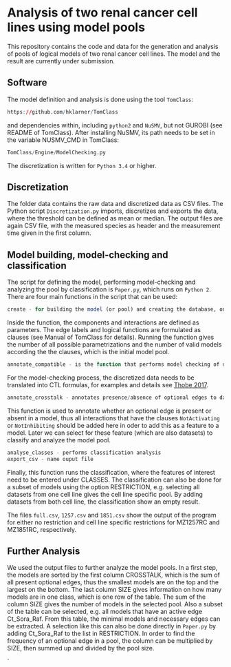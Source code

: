 # Analysis of two renal cancer cell lines using model pools
This repository contains the code and data for the generation and analysis of pools of logical models of two renal cancer cell lines.
The model and the result are currently under submission.

## Software
The model definition and analysis is done using the tool `TomClass`:

```R
https://github.com/hklarner/TomClass
```

and dependencies within, including `python2` and `NuSMV`, but not GUROBI (see README of TomClass).
After installing NuSMV, its path needs to be set in the variable NUSMV_CMD in TomClass:

```R
TomClass/Engine/ModelChecking.py
```

The discretization is written for `Python 3.4` or higher.

## Discretization

The folder data contains the raw data and discretized data as CSV files.
The Python script `Discretization.py` imports, discretizes and exports the data, where the threshold can be defined as mean or median.
The output files are again CSV file, with the measured species as header and the measurement time given in the first column.

## Model building, model-checking and classification

The script for defining the model, performing model-checking and analyzing the pool by classification is `Paper.py`, which runs on
`Python 2`. There are four main functions in the script that can be used:
```R
create - for building the model (or pool) and creating the database, only necessary once
```
Inside the function, the components and interactions are defined as parameters. The edge labels and logical functions are formulated as clauses (see Manual of TomClass for details).
Running the function gives the number of all possible parametrizations and the number of valid models according the the clauses, which is the initial model pool.
```R
annotate_compatible - is the function that performs model checking of data on pool
```
For the model-checking process, the discretized data needs to be translated into CTL formulas, for examples and details see [Thobe 2017](https://d-nb.info/1136608877/34).
```R
annotate_crosstalk - annotates presence/absence of optional edges to database, prerequisite for classification
```
This function is used to annotate whether an optional edge is present or absent in a model, thus all interactions that have the clauses `NotActivating` or `NotInhibiting` should be added here in oder to add this as a feature to a model. Later we can select for these feature (which are also datasets) to classify and analyze the model pool.
```R
analyse_classes - performs classification analysis
export_csv - name ouput file
```
Finally, this function runs the classification, where the features of interest need to be entered under CLASSES. The classification can also be done for a subset of models using the option RESTRICTION, e.g. selecting all datasets from one cell line gives the cell line specific pool. By adding datasets from both cell line, the classification show an empty result.

The files `full.csv`, `1257.csv` and `1851.csv` show the output of the program for either no restriction and cell line specific restrictions for MZ1257RC and MZ1851RC, respectively.

## Further Analysis

We used the output files to further analyze the model pools. In a first step, the models are sorted by the first column CROSSTALK, which is the sum of all present optional edges, thus the smallest models are on the top and the largest on the bottom. The last column SIZE gives information on how many models are in one class, which is one row of the table. The sum of the column SIZE gives the number of models in the selected pool.
Also a subset of the table can be selected, e.g. all models that have an active edge Ct_Sora_Raf. From this table, the minimal models and necessary edges can be extracted. A selection like this can also be done directly in `Paper.py` by adding Ct_Sora_Raf to the list in RESTRICTION.
In order to find the frequency of an optional edge in a pool, the column can be multiplied by SIZE, then summed up and divided by the pool size.  


`
